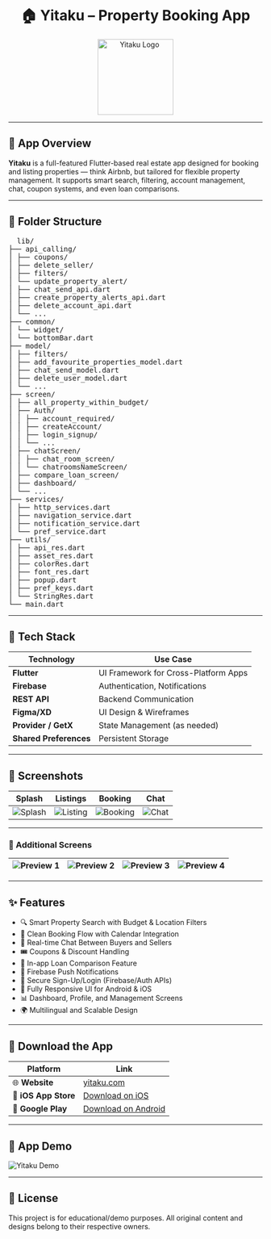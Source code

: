 <div align="center">
  <h1>🏠 Yitaku – Property Booking App</h1>
  
  <img src="https://play-lh.googleusercontent.com/tBtFqy2tNA1kh59OjlQfSK730eJnJfvechF8z4R_9ZNubMD5xS0m2e8G1ibvHpW5Aw=w240-h480-rw" alt="Yitaku Logo" width="150" />
</div>

---

## 📱 App Overview

**Yitaku** is a full-featured Flutter-based real estate app designed for booking and listing properties — think Airbnb, but tailored for flexible property management. It supports smart search, filtering, account management, chat, coupon systems, and even loan comparisons.

---

## 📂 Folder Structure

<pre>
  lib/
├── api_calling/
│ ├── coupons/
│ ├── delete_seller/
│ ├── filters/
│ └── update_property_alert/
│ ├── chat_send_api.dart
│ ├── create_property_alerts_api.dart
│ ├── delete_account_api.dart
│ └── ...
├── common/
│ └── widget/
│ └── bottomBar.dart
├── model/
│ ├── filters/
│ ├── add_favourite_properties_model.dart
│ ├── chat_send_model.dart
│ ├── delete_user_model.dart
│ └── ...
├── screen/
│ ├── all_property_within_budget/
│ ├── Auth/
│ │ ├── account_required/
│ │ ├── createAccount/
│ │ ├── login_signup/
│ │ └── ...
│ ├── chatScreen/
│ │ ├── chat_room_screen/
│ │ └── chatroomsNameScreen/
│ ├── compare_loan_screen/
│ ├── dashboard/
│ └── ...
├── services/
│ ├── http_services.dart
│ ├── navigation_service.dart
│ ├── notification_service.dart
│ └── pref_service.dart
├── utils/
│ ├── api_res.dart
│ ├── asset_res.dart
│ ├── colorRes.dart
│ ├── font_res.dart
│ ├── popup.dart
│ ├── pref_keys.dart
│ └── StringRes.dart
└── main.dart
</pre>

---

## 🔧 Tech Stack

| Technology    | Use Case                        |
|---------------|----------------------------------|
| **Flutter**   | UI Framework for Cross-Platform Apps |
| **Firebase**  | Authentication, Notifications    |
| **REST API**  | Backend Communication            |
| **Figma/XD**  | UI Design & Wireframes           |
| **Provider / GetX** | State Management (as needed) |
| **Shared Preferences** | Persistent Storage       |

---

## 📸 Screenshots

| Splash | Listings | Booking | Chat |
|--------|----------|---------|------|
| ![Splash](https://play-lh.googleusercontent.com/ZmzWUksOU3rKW4O-3rHvIoYh-6ZO11FP4rLQ9BqQt0xhWBmrAWCuCgRb68BUJCyJ218=w526-h296-rw) | ![Listing](https://play-lh.googleusercontent.com/GHKy_ygGm0VJVzl41wnck1o-gwtHFrH8C4E3WFBEg2Hb2npTFaOYnvV8D96ZhSNKKh01=w526-h296-rw) | ![Booking](https://encrypted-tbn0.gstatic.com/images?q=tbn:ANd9GcQvzOo08tAWvhIzJa6_R-5T500BBguSsMAFZg&s) | ![Chat](https://play-lh.googleusercontent.com/pnM1xIFzoD-y4p-ElPfs2zvpvhsN1MXrcEAC3eiq978K-7Ii8JAATR41O3j452Ct-w=w526-h296-rw) |

---

### 📸 Additional Screens

| ![Preview 1](https://encrypted-tbn0.gstatic.com/images?q=tbn:ANd9GcQ7zGRkuAdZdy_ISVWHQOL8YiOTP0Mw86l9mQ&s) | ![Preview 2](https://play-lh.googleusercontent.com/gVt0RYjmlIYbmy2ZaT70Y_REgYzLsLJDViVt16C6AVRsfGXygkv6AbLgAM7J3EJTaQ=w526-h296-rw) | ![Preview 3](https://play-lh.googleusercontent.com/Ej8Ia6HCP1S7hLavnKKMlXk34V3WjlC7VVuEnP5VwoaSNXeK2OHLDIIWdJrNKsQ6oPW9=w526-h296-rw) | ![Preview 4](https://play-lh.googleusercontent.com/pnM1xIFzoD-y4p-ElPfs2zvpvhsN1MXrcEAC3eiq978K-7Ii8JAATR41O3j452Ct-w=w526-h296-rw) |
|:--:|:--:|:--:|:--:|

---

## ✨ Features

- 🔍 Smart Property Search with Budget & Location Filters  
- 🧭 Clean Booking Flow with Calendar Integration  
- 💬 Real-time Chat Between Buyers and Sellers  
- 🎟️ Coupons & Discount Handling  
- 🏦 In-app Loan Comparison Feature  
- 🔔 Firebase Push Notifications  
- 🔐 Secure Sign-Up/Login (Firebase/Auth APIs)  
- 📱 Fully Responsive UI for Android & iOS  
- 📊 Dashboard, Profile, and Management Screens  
- 🌍 Multilingual and Scalable Design  

---

## 📲 Download the App

| Platform | Link |
|----------|------|
| 🌐 **Website** | [yitaku.com](https://www.yitaku.com/) |
| 📱 **iOS App Store** | [Download on iOS](https://apps.apple.com/in/app/yitaku-property-malta/id6443905285) |
| 📱 **Google Play** | [Download on Android](https://play.google.com/store/apps/details?id=com.yitaku.app) |

---

## 🎥 App Demo 

![Yitaku Demo](videoplayback.gif)

---

## 📜 License

This project is for educational/demo purposes. All original content and designs belong to their respective owners.
